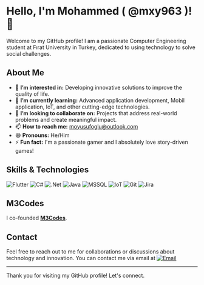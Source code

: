 # Hello, I'm Mohammed ( @mxy963 )! 👋

Welcome to my GitHub profile! I am a passionate Computer Engineering student at Fırat University in Turkey, dedicated to using technology to solve social challenges.

## About Me

- 👀 **I’m interested in:** Developing innovative solutions to improve the quality of life.
- 🌱 **I’m currently learning:** Advanced application development, Mobil application, IoT, and other cutting-edge technologies.
- 💞️ **I’m looking to collaborate on:** Projects that address real-world problems and create meaningful impact.
- 📫 **How to reach me:** [moyusufoglu@outlook.com](mailto:moyusufoglu@outlook.com)
- 😄 **Pronouns:** He/Him
- ⚡ **Fun fact:** I'm a passionate gamer and I absolutely love story-driven games!

## Skills & Technologies

![Flutter](https://img.shields.io/badge/Flutter-02569B?style=for-the-badge&logo=flutter&logoColor=white)
![C#](https://img.shields.io/badge/C%23-239120?style=for-the-badge&logo=c-sharp&logoColor=white)
![.Net](https://img.shields.io/badge/.NET-512BD4?style=for-the-badge&logo=dot-net&logoColor=white)
![Java](https://img.shields.io/badge/Java-007396?style=for-the-badge&logo=java&logoColor=white)
![MSSQL](https://img.shields.io/badge/Microsoft%20SQL%20Server-CC2927?style=for-the-badge&logo=microsoft-sql-server&logoColor=white)
![IoT](https://img.shields.io/badge/IoT-00BCD4?style=for-the-badge&logo=internet-of-things&logoColor=white)
![Git](https://img.shields.io/badge/Git-F05032?style=for-the-badge&logo=git&logoColor=white)
![Jira](https://img.shields.io/badge/Jira-0052CC?style=for-the-badge&logo=jira&logoColor=white)

## M3Codes

I co-founded **[M3Codes](https://github.com/M3-Codes)**.
## Contact

Feel free to reach out to me for collaborations or discussions about technology and innovation.
You can contact me via email at [![Email](https://img.shields.io/badge/Email-%230078D6.svg?style=for-the-badge&logo=Microsoft-Outlook&logoColor=white)](mailto:moyusufoglu@outlook.com)

---

Thank you for visiting my GitHub profile! Let's connect.
